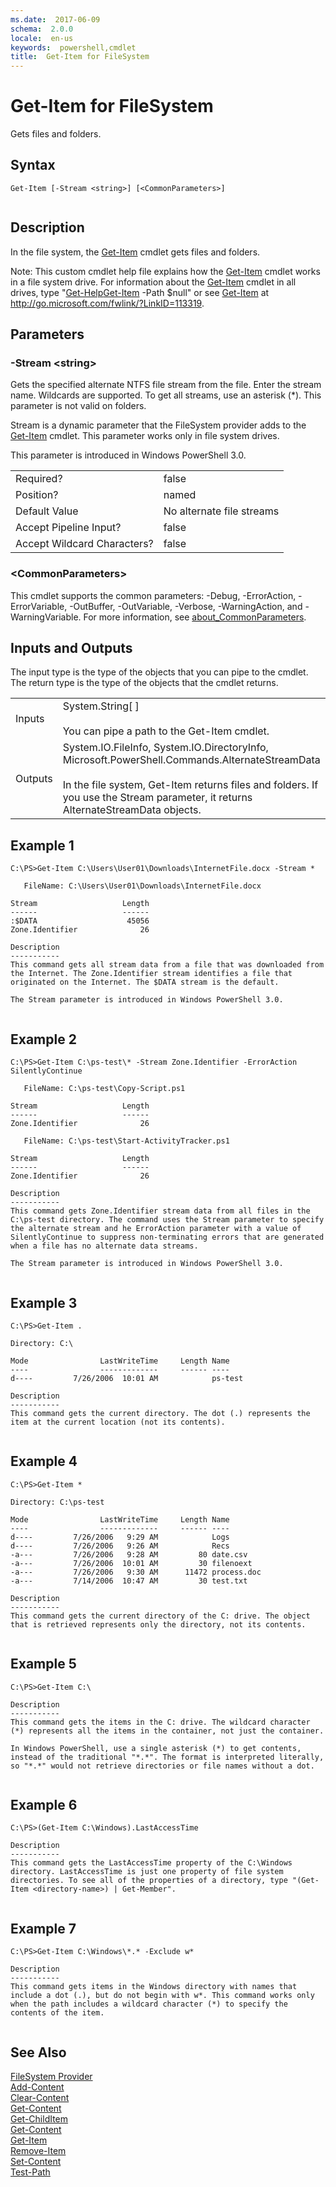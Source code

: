 ```yaml
---
ms.date:  2017-06-09
schema:  2.0.0
locale:  en-us
keywords:  powershell,cmdlet
title:  Get-Item for FileSystem
---
```


# Get-Item for FileSystem
Gets files and folders.  
  
## Syntax  
  
```  
Get-Item [-Stream <string>] [<CommonParameters>]  
  
```  
  
## Description  
 In the file system, the [Get-Item](../../../microsoft.powershell.management/get-item.md) cmdlet gets files and folders.  
  
 Note: This custom cmdlet help file explains how the [Get-Item](../../../microsoft.powershell.management/get-item.md) cmdlet works in a file system drive. For information about the [Get-Item](../../../microsoft.powershell.management/get-item.md) cmdlet in all drives, type "[Get-Help](../../get-help.md)[Get-Item](../../../microsoft.powershell.management/get-item.md) -Path $null" or see [Get-Item](../../../microsoft.powershell.management/get-item.md) at http://go.microsoft.com/fwlink/?LinkID=113319.  
  
## Parameters  
  
### -Stream <string\>  
 Gets the specified alternate NTFS file stream from the file. Enter the stream name. Wildcards are supported. To get all streams, use an asterisk (*). This parameter is not valid on folders.  
  
 Stream is a dynamic parameter that the FileSystem provider adds to the [Get-Item](../../../microsoft.powershell.management/get-item.md) cmdlet. This parameter works only in file system drives.  
  
 This parameter is introduced in Windows PowerShell 3.0.  
  
|||  
|-|-|  
|Required?|false|  
|Position?|named|  
|Default Value|No alternate file streams|  
|Accept Pipeline Input?|false|  
|Accept Wildcard Characters?|false|  
  
### <CommonParameters\>  
 This cmdlet supports the common parameters: -Debug, -ErrorAction, -ErrorVariable, -OutBuffer, -OutVariable,  -Verbose, -WarningAction, and -WarningVariable. For more information, see [about_CommonParameters](../../about/about_commonparameters.md).  
  
## Inputs and Outputs  
 The input type is the type of the objects that you can pipe to the cmdlet. The return type is the type of the objects that the cmdlet returns.  
  
|||  
|-|-|  
|Inputs|System.String[ ]<br /><br /> You can pipe a path to the Get-Item cmdlet.|  
|Outputs|System.IO.FileInfo, System.IO.DirectoryInfo, Microsoft.PowerShell.Commands.AlternateStreamData<br /><br /> In the file system, Get-Item returns files and folders. If you use the Stream parameter, it returns AlternateStreamData objects.|  
  
## Example 1  
  
```  
C:\PS>Get-Item C:\Users\User01\Downloads\InternetFile.docx -Stream *  
  
   FileName: C:\Users\User01\Downloads\InternetFile.docx  
  
Stream                   Length  
------                   ------  
:$DATA                    45056  
Zone.Identifier              26  
  
Description  
-----------  
This command gets all stream data from a file that was downloaded from the Internet. The Zone.Identifier stream identifies a file that originated on the Internet. The $DATA stream is the default.  
  
The Stream parameter is introduced in Windows PowerShell 3.0.  
  
```  
  
## Example 2  
  
```  
C:\PS>Get-Item C:\ps-test\* -Stream Zone.Identifier -ErrorAction SilentlyContinue  
  
   FileName: C:\ps-test\Copy-Script.ps1  
  
Stream                   Length  
------                   ------  
Zone.Identifier              26  
  
   FileName: C:\ps-test\Start-ActivityTracker.ps1  
  
Stream                   Length  
------                   ------  
Zone.Identifier              26  
  
Description  
-----------  
This command gets Zone.Identifier stream data from all files in the C:\ps-test directory. The command uses the Stream parameter to specify the alternate stream and he ErrorAction parameter with a value of SilentlyContinue to suppress non-terminating errors that are generated when a file has no alternate data streams.   
  
The Stream parameter is introduced in Windows PowerShell 3.0.  
  
```  
  
## Example 3  
  
```  
C:\PS>Get-Item .  
  
Directory: C:\  
  
Mode                LastWriteTime     Length Name  
----                -------------     ------ ----  
d----         7/26/2006  10:01 AM            ps-test  
  
Description  
-----------  
This command gets the current directory. The dot (.) represents the item at the current location (not its contents).  
  
```  
  
## Example 4  
  
```  
C:\PS>Get-Item *  
  
Directory: C:\ps-test  
  
Mode                LastWriteTime     Length Name  
----                -------------     ------ ----  
d----         7/26/2006   9:29 AM            Logs  
d----         7/26/2006   9:26 AM            Recs  
-a---         7/26/2006   9:28 AM         80 date.csv  
-a---         7/26/2006  10:01 AM         30 filenoext  
-a---         7/26/2006   9:30 AM      11472 process.doc  
-a---         7/14/2006  10:47 AM         30 test.txt  
  
Description  
-----------  
This command gets the current directory of the C: drive. The object that is retrieved represents only the directory, not its contents.  
  
```  
  
## Example 5  
  
```  
C:\PS>Get-Item C:\  
  
Description  
-----------  
This command gets the items in the C: drive. The wildcard character (*) represents all the items in the container, not just the container.  
  
In Windows PowerShell, use a single asterisk (*) to get contents, instead of the traditional "*.*". The format is interpreted literally, so "*.*" would not retrieve directories or file names without a dot.  
  
```  
  
## Example 6  
  
```  
C:\PS>(Get-Item C:\Windows).LastAccessTime  
  
Description  
-----------  
This command gets the LastAccessTime property of the C:\Windows directory. LastAccessTime is just one property of file system directories. To see all of the properties of a directory, type "(Get-Item <directory-name>) | Get-Member".  
  
```  
  
## Example 7  
  
```  
C:\PS>Get-Item C:\Windows\*.* -Exclude w*  
  
Description  
-----------  
This command gets items in the Windows directory with names that include a dot (.), but do not begin with w*. This command works only when the path includes a wildcard character (*) to specify the contents of the item.  
  
```  
  
## See Also  
 [FileSystem Provider](../FileSystem-Provider.md)   
 [Add-Content](../../../microsoft.powershell.management/add-content.md)   
 [Clear-Content](../../../microsoft.powershell.management/clear-content.md)   
 [Get-Content](../../../microsoft.powershell.management/get-content.md)   
 [Get-ChildItem](../../../microsoft.powershell.management/get-childitem.md)   
 [Get-Content](../../../microsoft.powershell.management/get-content.md)   
 [Get-Item](../../../microsoft.powershell.management/get-item.md)   
 [Remove-Item](../../../microsoft.powershell.management/remove-item.md)   
 [Set-Content](../../../microsoft.powershell.management/set-content.md)   
 [Test-Path](../../../microsoft.powershell.management/test-path.md)

